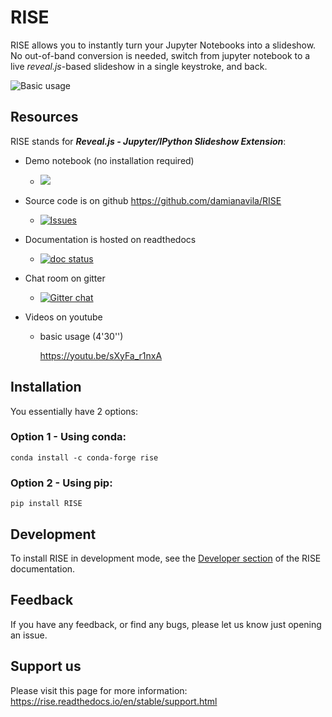 # RISE

RISE allows you to instantly turn your Jupyter Notebooks into a
slideshow. No out-of-band conversion is needed, switch from jupyter
notebook to a live _reveal.js_-based slideshow in a single keystroke,
and back.

![Basic usage](https://media.giphy.com/media/3oxHQtTxAaZwMOHr9u/giphy.gif)

## Resources

RISE stands for **_Reveal.js - Jupyter/IPython Slideshow Extension_**:

- Demo notebook (no installation required)

  - [![](https://mybinder.org/badge.svg)](https://mybinder.org/v2/gh/damianavila/RISE/master?filepath=examples%2FREADME.ipynb)

- Source code is on github <https://github.com/damianavila/RISE>

  - [![Issues](http://img.shields.io/github/issues/damianavila/RISE.svg)](https://github.com/damianavila/RISE/issues)

- Documentation is hosted on readthedocs

  - [![doc status](https://readthedocs.org/projects/rise/badge)](http://rise.readthedocs.io/)

- Chat room on gitter

  - [![Gitter chat](https://badges.gitter.im/damianavila/RISE.png)](https://gitter.im/damianavila/RISE)

- Videos on youtube

  - basic usage (4'30'')

    <https://youtu.be/sXyFa_r1nxA>

## Installation

You essentially have 2 options:

### Option 1 - Using conda:

```
conda install -c conda-forge rise
```

### Option 2 - Using pip:

```
pip install RISE
```

## Development

To install RISE in development mode, see the
[Developer section](https://rise.readthedocs.io/en/stable/dev/index.html) of the RISE
documentation.

## Feedback

If you have any feedback, or find any bugs, please let us know just opening an issue.

## Support us

Please visit this page for more information: https://rise.readthedocs.io/en/stable/support.html
